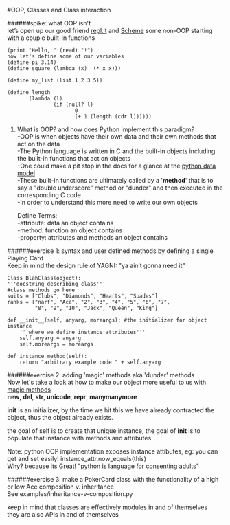 #OOP, Classes and Class interaction  

######spike: what OOP isn't   
let’s open up our good friend [repl.it](http://repl.it/) and [Scheme](https://classes.soe.ucsc.edu/cmps112/Spring03/languages/scheme/SchemeTutorialA.html) some non-OOP starting with a couple built-in functions   

    (print "Hello, " (read) "!")
    now let's define some of our variables   
    (define pi 3.14)
    (define square (lambda (x)  (* x x)))

    (define my_list (list 1 2 3 5))

    (define length
           (lambda (l)
                   (if (null? l)
                          0
                          (+ 1 (length (cdr l))))))     

1. What is OOP? and how does Python implement this paradigm?       
-OOP is when objects have their own data and their own methods that act on the data   
-The Python language is written in C and the built-in objects including the built-in functions that act on objects  
-One could make a pit stop in the docs for a glance at the [python data model](https://docs.python.org/2/reference/datamodel.html)  
-These built-in functions are ultimately called by a '__method__' that is to say a "double underscore" method or "dunder" and then executed in the corresponding C code     
-In order to understand this more need to write our own objects      

    Define Terms:   
    -attribute: data an object contains     
    -method: function an object contains    
    -property: attributes and methods an object contains    

######exercise 1: syntax and user defined methods by defining a single Playing Card     
Keep in mind the design rule of YAGNI: "ya ain’t gonna need it"

    Class BlahClass(object):
    '''docstring describing class'''
    #class methods go here
    suits = ["Clubs", "Diamonds", "Hearts", "Spades"]
    ranks = ["narf", "Ace", "2", "3", "4", "5", "6", "7",
             "8", "9", "10", "Jack", "Queen", "King"]

    def __init__(self, anyarg, moreargs): #the initializer for object instance
        '''where we define instance attributes''' 
        self.anyarg = anyarg
        self.moreargs = moreargs

    def instance_method(self):
        return "arbitrary example code " + self.anyarg  

######exercise 2: adding 'magic' methods aka 'dunder' methods  
Now let's take a look at how to make our object more useful to us with [magic methods](http://rafekettler.com/magicmethods.html)    
    __new__, __del__, __str__, __unicode__, __repr__, __manymanymore__  

__init__ is an initializer, by the time we hit this we have already contracted the object, thus the object already exists.

the goal of self is to create that unique instance, the goal of __init__ is to populate that instance with methods and attributes

Note: python OOP implementation exposes instance attibutes, eg: you can get and set easily!
    instance_attr.now_equals(this)  
Why? 
because its Great!
"python is language for consenting adults"

######exercise 3: make a PokerCard class with the functionality of a high or low Ace composition v. inheritance    
See examples/inheritance-v-composition.py

keep in mind that classes are effectively modules in and of themselves  
they are also APIs in and of themselves     



